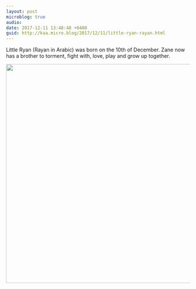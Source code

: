 ```yaml
---
layout: post
microblog: true
audio: 
date: 2017-12-11 13:48:48 +0400
guid: http://kaa.micro.blog/2017/12/11/little-ryan-rayan.html
---
```

Little Ryan (Rayan in Arabic) was born on the 10th of December. Zane now has a brother to torment, fight with, love, play and grow up together.

<img src="https://www.kaa.bz/uploads/2018/eaf8c0783d.jpg" width="600" height="600" />
